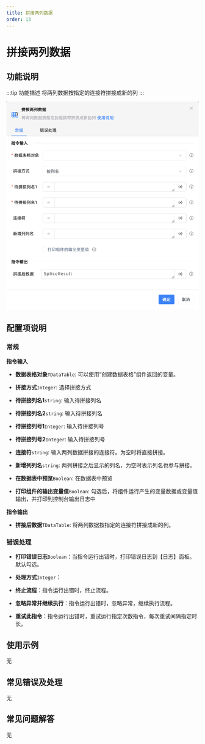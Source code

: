 ```yaml
---
title: 拼接两列数据
order: 13
---
```


# 拼接两列数据

## 功能说明

:::tip 功能描述
将两列数据按指定的连接符拼接成新的列
:::

![拼接两列数据](../../../assets/拼接两列数据_command.png)

## 配置项说明

### 常规

**指令输入**

- **数据表格对象**`TDataTable`: 可以使用“创建数据表格”组件返回的变量。

- **拼接方式**`Integer`: 选择拼接方式

- **待拼接列名1**`string`: 输入待拼接列名

- **待拼接列名2**`string`: 输入待拼接列名

- **待拼接列号1**`Integer`: 输入待拼接列号

- **待拼接列号2**`Integer`: 输入待拼接列号

- **连接符**`string`: 输入两列数据拼接的连接符。为空时将直接拼接。

- **新增列列名**`string`: 两列拼接之后显示的列名，为空时表示列名也参与拼接。

- **在数据表中预览**`Boolean`: 在数据表中预览

- **打印组件的输出变量值**`Boolean`: 勾选后，将组件运行产生的变量数据或变量值输出，并打印到控制台输出日志中


**指令输出**

- **拼接后数据**`TDataTable`: 将两列数据按指定的连接符拼接成新的列。

### 错误处理

- **打印错误日志**`Boolean`：当指令运行出错时，打印错误日志到【日志】面板。默认勾选。

- **处理方式**`Integer`：

 - **终止流程**：指令运行出错时，终止流程。

 - **忽略异常并继续执行**：指令运行出错时，忽略异常，继续执行流程。

 - **重试此指令**：指令运行出错时，重试运行指定次数指令，每次重试间隔指定时长。

## 使用示例
无

## 常见错误及处理

无

## 常见问题解答

无

